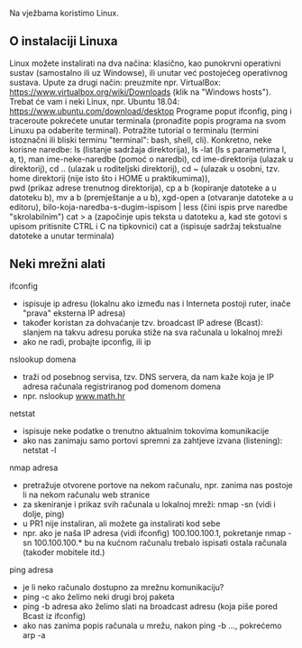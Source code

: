 Na vježbama koristimo Linux.

## O instalaciji Linuxa

Linux možete instalirati na dva načina: klasično, kao punokrvni operativni sustav (samostalno ili uz Windowse), ili unutar već postojećeg operativnog sustava. Upute za drugi način: preuzmite npr. VirtualBox:
    https://www.virtualbox.org/wiki/Downloads (klik na "Windows hosts"). 
Trebat će vam i neki Linux, npr. Ubuntu 18.04:
    https://www.ubuntu.com/download/desktop
Programe poput ifconfig, ping i traceroute pokrećete unutar terminala (pronađite popis programa na svom Linuxu pa odaberite terminal). Potražite tutorial o terminalu (termini istoznačni ili bliski terminu "terminal": bash, shell, cli). Konkretno, neke korisne naredbe: 
    ls (listanje sadržaja direktorija), 
    ls -lat (ls s parametrima l, a, t), 
    man ime-neke-naredbe (pomoć o naredbi), 
    cd ime-direktorija (ulazak u direktorij), 
    cd .. (ulazak u roditeljski direktorij), 
    cd ~ (ulazak u osobni, tzv. home direktorij (nije isto što i HOME u praktikumima)),  
    pwd (prikaz adrese trenutnog direktorija), 
    cp a b (kopiranje datoteke a u datoteku b), 
    mv a b (premještanje a u b), 
    xgd-open a (otvaranje datoteke a u editoru),
    bilo-koja-naredba-s-dugim-ispisom | less (čini ispis prve naredbe "skrolabilnim")
    cat > a (započinje upis teksta u datoteku a, kad ste gotovi s upisom pritisnite CTRL i C na tipkovnici)
    cat a (ispisuje sadržaj tekstualne datoteke a unutar terminala)



## Neki mrežni alati

ifconfig
 - ispisuje ip adresu (lokalnu ako između nas i Interneta postoji ruter, inače "prava" eksterna IP adresa)
 - također koristan za dohvaćanje tzv. broadcast IP adrese (Bcast): slanjem na takvu adresu poruka stiže na sva računala u lokalnoj mreži
 - ako ne radi, probajte ipconfig, ili ip

nslookup domena
 - traži od posebnog servisa, tzv. DNS servera, da nam kaže koja je IP adresa računala registriranog pod domenom domena 
 - npr. nslookup www.math.hr

netstat
 - ispisuje neke podatke o trenutno aktualnim tokovima komunikacije
 - ako nas zanimaju samo portovi spremni za zahtjeve izvana (listening): netstat -l

nmap adresa
 - pretražuje otvorene portove na nekom računalu, npr. zanima nas postoje li na nekom računalu web stranice
 - za skeniranje i prikaz svih računala u lokalnoj mreži: nmap -sn (vidi i dolje, ping)
 - u PR1 nije instaliran, ali možete ga instalirati kod sebe
 - npr. ako je naša IP adresa (vidi ifconfig) 100.100.100.1, pokretanje nmap -sn 100.100.100.* bu na kućnom računalu trebalo ispisati ostala računala (također mobitele itd.)

ping adresa
 - je li neko računalo dostupno za mrežnu komunikaciju?
 - ping -c ako želimo neki drugi broj paketa
 - ping -b adresa ako želimo slati na broadcast adresu (koja piše pored Bcast iz ifconfig)
 - ako nas zanima popis računala u mrežu, nakon ping -b ..., pokrećemo arp -a 

